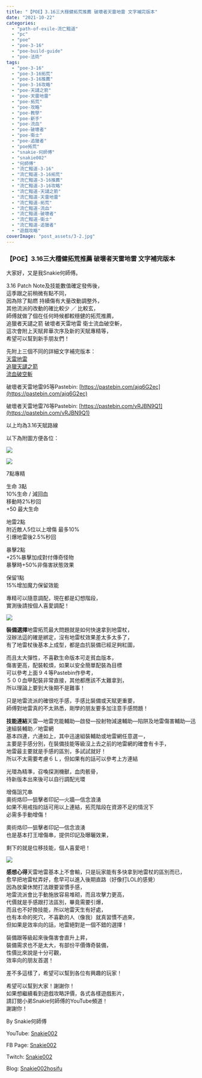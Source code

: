 ```yaml
---
title: "【POE】3.16三大穩健拓荒推薦 破壞者天雷地雷 文字補完版本"
date: "2021-10-22"
categories: 
  - "path-of-exile-流亡黯道"
  - "pc"
  - "poe"
  - "poe-3-16"
  - "poe-build-guide"
  - "poe-法術"
tags: 
  - "poe-3-16"
  - "poe-3-16拓荒"
  - "poe-3-16推薦"
  - "poe-3-16攻略"
  - "poe-天譴之箭"
  - "poe-天雷地雷"
  - "poe-拓荒"
  - "poe-攻略"
  - "poe-教學"
  - "poe-新手"
  - "poe-流血"
  - "poe-破壞者"
  - "poe-衛士"
  - "poe-追獵者"
  - "poe拓荒"
  - "snakie-何師傅"
  - "snakie002"
  - "何師傅"
  - "流亡黯道-3-16"
  - "流亡黯道-3-16拓荒"
  - "流亡黯道-3-16推薦"
  - "流亡黯道-3-16攻略"
  - "流亡黯道-天譴之箭"
  - "流亡黯道-天雷地雷"
  - "流亡黯道-拓荒"
  - "流亡黯道-流血"
  - "流亡黯道-破壞者"
  - "流亡黯道-衛士"
  - "流亡黯道-追獵者"
  - "遊戲攻略"
coverImage: "post_assets/3-2.jpg"
---
```


### 【POE】3.16三大穩健拓荒推薦 破壞者天雷地雷 文字補完版本

  
大家好，又是我Snakie何師傅。  

  
3.16 Patch Note及技能數值確定發佈後，  
這季跟之前稍微有點不同，  
因為除了點燃 持續傷有大量改動調整外，  
其他流派的改動的確比較少 ／ 比較玄，  
師傅就做了個在任何時候都較穩健的拓荒推薦，  
追獵者天譴之箭 破壞者天雷地雷 衛士流血破空斬，  
這次會附上天賦昇華次序及新的天賦專精等，  
希望可以幫到新手朋友們！  

  
先附上三個不同的詳細文字補完版本：  
[天雷地雷](https://snakie002hosifu.blog/052-1/)  
[追獵天譴之箭](https://snakie002hosifu.blog/052-2/)  
[流血破空斬](https://snakie002hosifu.blog/052-3/)  

  
破壞者天雷地雷95等Pastebin: [https://pastebin.com/ajq6G2ec](https://pastebin.com/ajq6G2ec)  

  
破壞者天雷地雷76等Pastebin: [https://pastebin.com/vRJBN9Q1](https://pastebin.com/vRJBN9Q1)  

  
以上均為3.16天賦路線  

  
以下為附圖方便各位：  

  
![](post_assets/1-18-1024x516.png)  

  
![](post_assets/2-14.png)  

  
7點專精  

  
生命 3點  
10%生命 / 減回血  
移動時2%秒回  
+50 最大生命  

  
地雷2點  
附近敵人5位以上增傷 最多10%  
引爆地雷後2.5%秒回  

  
暴擊2點  
+25%暴擊加成對付傳奇怪物  
暴擊時+50%非傷害狀態效果  

  
保留1點  
15%增加魔力保留效能  

  
專精可以隨意調配，現在都是幻想階段，  
實測後請按個人喜愛調配！  

  
![](post_assets/3-10.png)  

  
**裝備選擇**地雷拓荒最大問題就是如何快速拿到地雷杖，  
沒辦法這的確是綁定，沒有地雷杖效果差太多太多了，  
有了地雷杖後基本上成型，都是血抗裝備已經足夠紅圖，  

  
而且太大彈性，不喜歡生命版本可走貧血版本，  
傷害更高，配裝較煩，如果以安全簡單配裝為目標  
可以參考上面９４等Pastebin作參考，  
５００血甲配裝非常直接，其他都應該不太難拿到，  
所以理論上要到大後期不是難事！  

  
只是地雷流派的確很吃手感，手感比裝備或天賦更重要，  
師傅對地雷真的不太熟悉，剛學的朋友要多加注意手感問題！  

  
**技能連結**天雷—地雷充能輔助—啟發—投射物減速輔助—陷阱及地雷傷害輔助—迅速組裝輔助／地雷網  
基本四連，六連如上，其中迅速組裝輔助或地雷網任意選一，  
主要是手感分別，在裝備技能等級沒上去之前的地雷網的確會有卡手，  
地雷最主要就是手感的區別，多試試就好！  
所以不太需要考慮６Ｌ，但如果有的話可以參考上方連結  

  
光環為精準，召喚探測機獸，血肉骸骨，  
待新版本出來後可以自行調配光環  

  
增傷詛咒串  
奧術烙印—狙擊者印記—火牆—信念浪湧  
如果不用戒指的話可用以上連結，拓荒階段在資源不足的情況下  
必需多手動增傷！  

  
奧術烙印—狙擊者印記—信念浪湧  
也是基本打王增傷串，提供印記及曝曬效果，  

  
剩下的就是位移技能，個人喜愛吧！  

  
![](post_assets/4-7.png)  

  
**感想心得**天雷地雷基本上不會輸，只是玩家能有多快拿到地雷杖的區別而已，  
愈早把地雷杖弄好，愈早可以進入後期直路（好像打LOL的感覺）  
因為放棄休閒打法跟要習慣手感，  
地雷流派會比手動施放容易堆砌，而且攻擊力更高，  
代價就是手感跟打法區別，畢竟需要引爆，  
而且也不好換技能，所以地雷天生有好處，  
也有本命的死穴，不喜歡的人（像我）就真習慣不過來，  
但如果是效率向的話，地雷絕對是一個不錯的選擇！  

  
裝備跟等級起來後傷害會直升上昇，  
裝備需求也不是太大，有部份平價傳奇裝備，  
性價比來說是十分可觀，  
效率向的朋友首選！  

  
差不多這樣了，希望可以幫到各位有興趣的玩家！  

  
希望可以幫到大家！謝謝你！  
如果想繼續看到遊戲攻略評價，各式各樣遊戲影片，  
請訂閱小弟Snakie何師傅的YouTube頻道！  
謝謝你！  

  
By Snakie何師傅  

  
YouTube: [Snakie002](https://www.youtube.com/c/Snakie002/)  

  
FB Page: [Snakie002](https://www.facebook.com/Snakie002/)  

  
Twitch: [Snakie002](https://www.twitch.tv/snakie002/)  

  
Blog: [Snakie002hosifu](https://snakie002hosifu.blog/)
